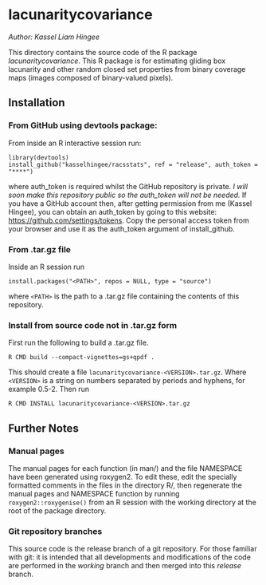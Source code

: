 # lacunaritycovariance 
*Author: Kassel Liam Hingee*

This directory contains the source code of the R package *lacunaritycovariance*. This R package is for estimating gliding box lacunarity and other random closed set properties from binary coverage maps (images composed of binary-valued pixels). 

## Installation
### From GitHub using devtools package:
From inside an R interactive session run:

    library(devtools)
    install_github("kasselhingee/racsstats", ref = "release", auth_token = "****")

where auth_token is required whilst the GitHub repository is private. 
*I will soon make this repository public so the auth_token will not be needed.* 
 If you have a GitHub account then, after getting permission from me (Kassel Hingee), you can obtain an auth_token by going to this website: https://github.com/settings/tokens.
 Copy the personal access token from your browser and use it as the auth_token argument of install_github.

### From .tar.gz file
Inside an R session run

    install.packages("<PATH>", repos = NULL, type = "source")

where `<PATH>` is the path to a .tar.gz file containing the contents of this repository.

### Install from source code not in .tar.gz form
First run the following to build a .tar.gz file.

    R CMD build --compact-vignettes=gs+qpdf . 

This should create a file `lacunaritycovariance-<VERSION>.tar.gz`. 
Where `<VERSION>` is a string on numbers separated by periods and hyphens, for example 0.5-2.
Then run 

    R CMD INSTALL lacunaritycovariance-<VERSION>.tar.gz

## Further Notes
### Manual pages
The manual pages for each function (in man/) and the file NAMESPACE have been generated using roxygen2. To edit these, edit the specially formatted comments in the files in the directory R/, then regenerate the manual pages and NAMESPACE function by running `roxygen2::roxygenise()` from an R session with the working directory at the root of the package directory.


### Git repository branches
This source code is the release branch of a git repository. For those familiar with git: it is intended that all developments and modifications of the code are performed in the *working* branch and then merged into this *release* branch.

